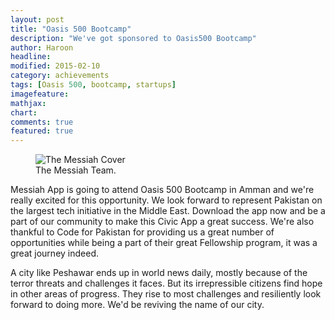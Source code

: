 ```yaml
---
layout: post
title: "Oasis 500 Bootcamp"
description: "We've got sponsored to Oasis500 Bootcamp"
author: Haroon
headline:
modified: 2015-02-10
category: achievements
tags: [Oasis 500, bootcamp, startups]
imagefeature:
mathjax:
chart:
comments: true
featured: true
---
```

<figure>
  <img src="{{ site.url }}/images/team.jpg" alt="The Messiah Cover">
  <figcaption>The Messiah Team.</figcaption>
</figure>

Messiah App is going to attend Oasis 500 Bootcamp in Amman and we're really excited for this opportunity. We look forward to represent Pakistan on the largest tech initiative in the Middle East. Download the app now and be a part of our community to make this Civic App a great success. We're also thankful to Code for Pakistan for providing us a great number of opportunities while being a part of their great Fellowship program, it was a great journey indeed.

A city like Peshawar ends up in world news daily, mostly because of the terror threats and challenges it faces. But its irrepressible citizens find hope in other areas of progress. They rise to most challenges and resiliently look forward to doing more. We'd be reviving the name of our city.
